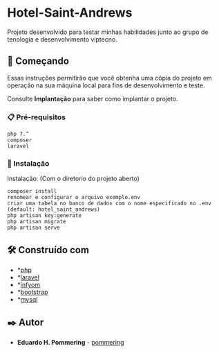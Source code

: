 
# Hotel-Saint-Andrews

Projeto desenvolvido para testar minhas habilidades junto ao grupo de tenologia e desenvolvimento viptecno.

## 🚀 Começando

Essas instruções permitirão que você obtenha uma cópia do projeto em operação na sua máquina local para fins de desenvolvimento e teste.

Consulte **Implantação** para saber como implantar o projeto.

### 📋 Pré-requisitos

```
php 7.^
composer
laravel
```

### 🔧 Instalação

Instalação:
(Com o diretorio do projeto aberto)

```
composer install
renomear e configurar o arquivo exemplo.env
criar uma tabela no banco de dados com o nome especificado no .env (default: hotel_saint_andrews)
php artisan key:generate
php artisan migrate
php artisan serve

```

## 🛠️ Construído com

* *[php](https://www.php.net/docs.php) 
* *[laravel](https://laravel.com/docs/9.x/installation)
* *[infyom](https://infyom.com/open-source/laravelgenerator/docs/introduction)
* *[bootstrap](https://getbootstrap.com/docs/5.1/getting-started/introduction/)
* *[mysql](https://dev.mysql.com/doc/)

## ✒️ Autor

* **Eduardo H. Pommering** - [pommering](https://github.com/pommering)
